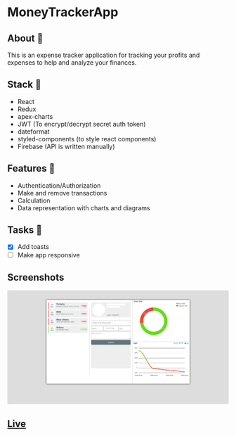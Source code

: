 # MoneyTrackerApp

## About 🤔

This is an expense tracker application for tracking your profits and expenses to help and analyze your finances.

## Stack 🔨

- React
- Redux
- apex-charts
- JWT (To encrypt/decrypt secret auth token)
- dateformat
- styled-components (to style react components)
- Firebase (API is written manually)

## Features 🌟

- Authentication/Authorization
- Make and remove transactions
- Calculation
- Data representation with charts and diagrams

## Tasks 📝

- [x] Add toasts
- [ ] Make app responsive

## Screenshots

![Screenshot of the project page](https://github.com/ODanyor/MoneyTrackerApp/blob/master/src/static/readme/screen.png?raw=true)

## [Live](https://moneytrackerapp-0000.web.app/)
